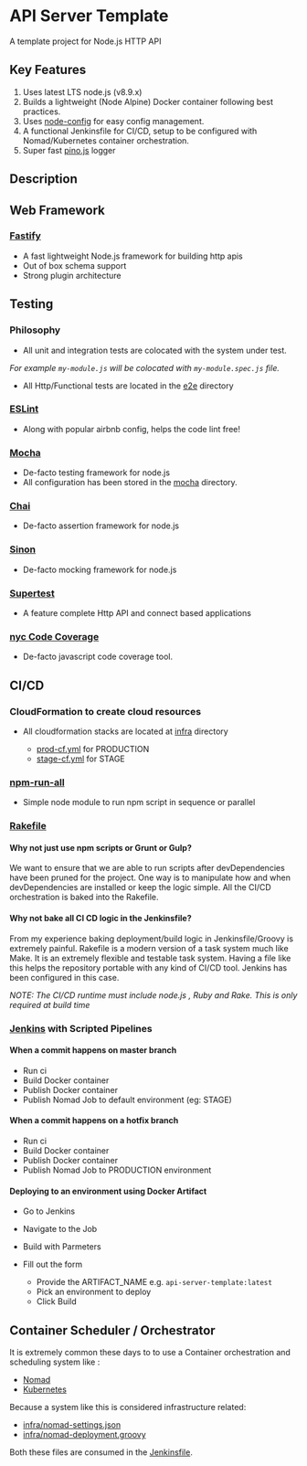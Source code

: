 # API Server Template

A template project for Node.js HTTP API

## Key Features

1. Uses latest LTS node.js (v8.9.x)
2. Builds a lightweight (Node Alpine) Docker container following best practices.
3. Uses [node-config](https://github.com/lorenwest/node-config) for easy config management.
4. A functional Jenkinsfile for CI/CD, setup to be configured with Nomad/Kubernetes container orchestration.
5. Super fast [pino.js](http://getpino.io/#/) logger

## Description

## Web Framework

### [Fastify](https://fastify.io)

- A fast lightweight Node.js framework for building http apis
- Out of box schema support
- Strong plugin architecture

## Testing

### Philosophy

- All unit and integration tests are colocated with the system under test.

_For example `my-module.js` will be colocated with `my-module.spec.js` file._

- All Http/Functional tests are located in the [e2e](./e2e) directory

### [ESLint](https://eslint.org)

- Along with popular airbnb config, helps the code lint free!

### [Mocha](https://mochajs.org)

- De-facto testing framework for node.js
- All configuration has been stored in the [mocha](./mocha) directory.

### [Chai](https://chaijs.com)

- De-facto assertion framework for node.js

### [Sinon](https://sinonjs.org)

- De-facto mocking framework for node.js

### [Supertest](https://github.com/visionmedia/supertest)

- A feature complete Http API and connect based applications

### [nyc Code Coverage](https://istanbul.js.org/)

- De-facto javascript code coverage tool.

## CI/CD

### CloudFormation to create cloud resources

- All cloudformation stacks are located at [infra](./infra) directory

  - [prod-cf.yml](./infra/prod-cf.yml) for PRODUCTION
  - [stage-cf.yml](./infra/stage-cf.yml) for STAGE

### [npm-run-all](https://www.npmjs.com/package/npm-run-all)

- Simple node module to run npm script in sequence or parallel

### [Rakefile](https://ruby.github.io/rake/)

#### Why not just use npm scripts or Grunt or Gulp?

We want to ensure that we are able to run scripts after devDependencies have been pruned for the project. One way is to manipulate how and when devDependencies are installed or keep the logic simple. All the CI/CD orchestration is baked into
the Rakefile.

#### Why not bake all CI CD logic in the Jenkinsfile?

From my experience baking deployment/build logic in Jenkinsfile/Groovy is extremely painful.
Rakefile is a modern version of a task system much like Make. It is an extremely flexible and testable task system.
Having a file like this helps the repository portable with any kind of CI/CD tool. Jenkins has been configured in this case.

*NOTE: The CI/CD runtime must include node.js , Ruby and Rake. This is only required at build time*

### [Jenkins](https://jenkins.io) with Scripted Pipelines

#### When a commit happens on master branch

- Run ci
- Build Docker container
- Publish Docker container
- Publish Nomad Job to default environment (eg: STAGE)

#### When a commit happens on a hotfix branch

- Run ci
- Build Docker container
- Publish Docker container
- Publish Nomad Job to PRODUCTION environment

#### Deploying to an environment using Docker Artifact

- Go to Jenkins
- Navigate to the Job
- Build with Parmeters
- Fill out the form

  - Provide the ARTIFACT_NAME e.g. `api-server-template:latest`
  - Pick an environment to deploy
  - Click Build

## Container Scheduler / Orchestrator

It is extremely common these days to to use a Container orchestration and scheduling system like :

- [Nomad](https://www.nomadproject.io/)
- [Kubernetes](https://kubernetes.io/)

Because a system like this is considered infrastructure related:

- [infra/nomad-settings.json](./infra/nomad-settings.json)
- [infra/nomad-deployment.groovy](./infra/nomad-deployment.groovy)

Both these files are consumed in the [Jenkinsfile](./Jenkinsfile).
